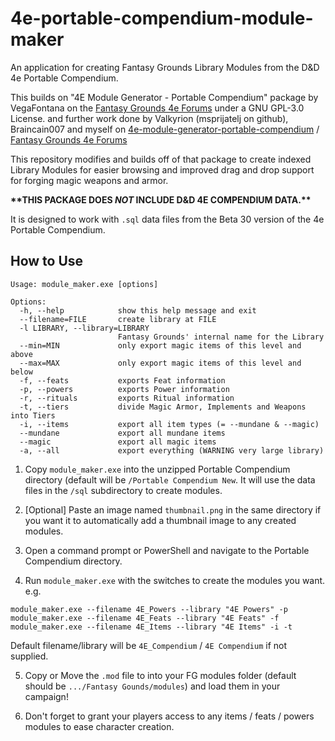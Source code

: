 # 4e-portable-compendium-module-maker
An application for creating Fantasy Grounds Library Modules from the D&amp;D 4e Portable Compendium.

This builds on
"4E Module Generator - Portable Compendium" package by VegaFontana on the [Fantasy Grounds 4e Forums](https://www.fantasygrounds.com/forums/showthread.php?60524-4E-Module-Generator-Portable-compendium-gt-Fantasy-Grounds) under a GNU GPL-3.0 License.
and further work done by Valkyrion (msprijatelj on github), Braincain007 and myself on [4e-module-generator-portable-compendium](https://github.com/msprijatelj/4e-module-generator-portable-compendium)
/ [Fantasy Grounds 4e Forums](https://www.fantasygrounds.com/forums/showthread.php?60524-4E-Module-Generator-Portable-compendium-gt-Fantasy-Grounds&p=647134&viewfull=1#post647134)

This repository modifies and builds off of that package to create indexed Library Modules for easier browsing and improved drag and drop support for forging magic weapons and armor.


**\*\*THIS PACKAGE DOES _NOT_ INCLUDE D&D 4E COMPENDIUM DATA.\*\***

It is designed to work with `.sql` data files from the Beta 30 version of the 4e Portable Compendium.

## How to Use

```
Usage: module_maker.exe [options]

Options:
  -h, --help            show this help message and exit
  --filename=FILE       create library at FILE
  -l LIBRARY, --library=LIBRARY
                        Fantasy Grounds' internal name for the Library
  --min=MIN             only export magic items of this level and above
  --max=MAX             only export magic items of this level and below
  -f, --feats           exports Feat information
  -p, --powers          exports Power information
  -r, --rituals         exports Ritual information
  -t, --tiers           divide Magic Armor, Implements and Weapons into Tiers
  -i, --items           export all item types (= --mundane & --magic)
  --mundane             export all mundane items
  --magic               export all magic items
  -a, --all             export everything (WARNING very large library)
```

1. Copy `module_maker.exe` into the unzipped Portable Compendium directory (default will be `/Portable Compendium New`. It will use the data files in the `/sql` subdirectory to create modules.

2. \[Optional\] Paste an image named `thumbnail.png` in the same directory if you want it to automatically add a thumbnail image to any created modules.

3. Open a command prompt or PowerShell and navigate to the Portable Compendium directory.

4. Run `module_maker.exe` with the switches to create the modules you want. e.g.
```
module_maker.exe --filename 4E_Powers --library "4E Powers" -p
module_maker.exe --filename 4E_Feats --library "4E Feats" -f
module_maker.exe --filename 4E_Items --library "4E Items" -i -t
```
Default filename/library will be `4E_Compendium` / `4E Compendium` if not supplied.

5. Copy or Move the `.mod` file to into your FG modules folder (default should be `.../Fantasy Gounds/modules`) and load them in your campaign!

6. Don't forget to grant your players access to any items / feats / powers modules to ease character creation.
